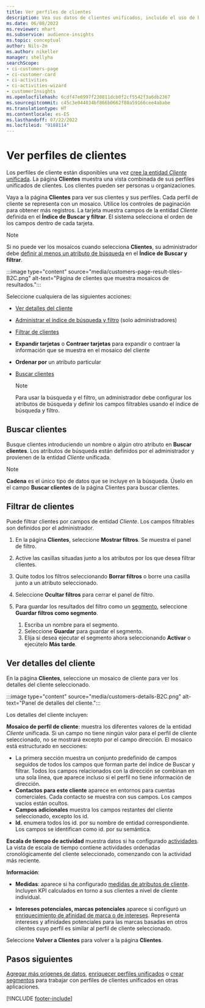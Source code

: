 ```yaml
---
title: Ver perfiles de clientes
description: Vea sus datos de clientes unificados, incluido el uso de búsqueda y filtro
ms.date: 06/08/2022
ms.reviewer: mhart
ms.subservice: audience-insights
ms.topic: conceptual
author: Nils-2m
ms.author: nikeller
manager: shellyha
searchScope:
- ci-customers-page
- ci-customer-card
- ci-activities
- ci-activities-wizard
- customerInsights
ms.openlocfilehash: 6cdf47e6997f230811dcb0f2cf5542f3a6db2367
ms.sourcegitcommit: c45c3e044034bf866b0662f80a59166cee4ababe
ms.translationtype: HT
ms.contentlocale: es-ES
ms.lasthandoff: 07/22/2022
ms.locfileid: "9188114"
---
```

# <a name="view-customer-profiles"></a>Ver perfiles de clientes

Los perfiles de cliente están disponibles una vez [cree la entidad *Cliente* unificada](data-unification.md). La página **Clientes** muestra una vista combinada de sus perfiles unificados de clientes. Los clientes pueden ser personas u organizaciones.

Vaya a la página **Clientes** para ver sus clientes y sus perfiles. Cada perfil de cliente se representa con un mosaico. Utilice los controles de paginación para obtener más registros. La tarjeta muestra campos de la entidad *Cliente* definida en el **Índice de Buscar y filtrar**. El sistema selecciona el orden de los campos dentro de cada tarjeta.

> [!NOTE]
> Si no puede ver los mosaicos cuando selecciona **Clientes**, su administrador debe [definir al menos un atributo de búsqueda](search-filter-index.md) en el **Índice de Buscar y filtrar**.

:::image type="content" source="media/customers-page-result-tiles-B2C.png" alt-text="Página de clientes que muestra mosaicos de resultados.":::

Seleccione cualquiera de las siguientes acciones:
- [Ver detalles del cliente](#view-customer-details)
- [Administrar el índice de búsqueda y filtro](search-filter-index.md) (solo administradores)
- [Filtrar de clientes](#filter-customers)
- **Expandir tarjetas** o **Contraer tarjetas** para expandir o contraer la información que se muestra en el mosaico del cliente
- **Ordenar por** un atributo particular
- [Buscar clientes](#search-for-customers)

  > [!NOTE]
  > Para usar la búsqueda y el filtro, un administrador debe configurar los atributos de búsqueda y definir los campos filtrables usando el índice de búsqueda y filtro.

## <a name="search-for-customers"></a>Buscar clientes

Busque clientes introduciendo un nombre o algún otro atributo en **Buscar clientes**. Los atributos de búsqueda están definidos por el administrador y provienen de la entidad *Cliente* unificada.

> [!NOTE]
> **Cadena** es el único tipo de datos que se incluye en la búsqueda. Úselo en el campo **Buscar clientes** de la página Clientes para buscar clientes.

## <a name="filter-customers"></a>Filtrar de clientes

Puede filtrar clientes por campos de entidad *Cliente*. Los campos filtrables son definidos por el administrador.

1. En la página **Clientes**, seleccione **Mostrar filtros**. Se muestra el panel de filtro.

1. Active las casillas situadas junto a los atributos por los que desea filtrar clientes.

1. Quite todos los filtros seleccionando **Borrar filtros** o borre una casilla junto a un atributo seleccionado.

1. Seleccione **Ocultar filtros** para cerrar el panel de filtro.

1. Para guardar los resultados del filtro como un [segmento](segments.md), seleccione **Guardar filtros como segmento**.
   1. Escriba un nombre para el segmento.
   1. Seleccione **Guardar** para guardar el segmento.
   1. Elija si desea ejecutar el segmento ahora seleccionando **Activar** o ejecútelo **Más tarde**.

## <a name="view-customer-details"></a>Ver detalles del cliente

En la página **Clientes**, seleccione un mosaico de cliente para ver los detalles del cliente seleccionado.

:::image type="content" source="media/customers-details-B2C.png" alt-text="Panel de detalles del cliente.":::

Los detalles del cliente incluyen:

**Mosaico de perfil de cliente**: muestra los diferentes valores de la entidad *Cliente* unificada. Si un campo no tiene ningún valor para el perfil de cliente seleccionado, no se mostrará excepto por el campo dirección. El mosaico está estructurado en secciones:

- La primera sección muestra un conjunto predefinido de campos seguidos de todos los campos que forman parte del índice de Buscar y filtrar. Todos los campos relacionados con la dirección se combinan en una sola línea, que aparece incluso si el perfil no tiene información de dirección.
- **Contactos para este cliente** aparece en entornos para cuentas comerciales. Cada contacto se muestra con sus campos. Los campos vacíos están ocultos.
- **Campos adicionales** muestra los campos restantes del cliente seleccionado, excepto los id.
- **Id.** enumera todos los id. por su nombre de entidad correspondiente. Los campos se identifican como id. por su semántica.

**Escala de tiempo de actividad** muestra datos si ha configurado [actividades](activities.md). La vista de escala de tiempo contiene actividades ordenadas cronológicamente del cliente seleccionado, comenzando con la actividad más reciente.

**Información**:

- **Medidas**: aparece si ha configurado [medidas de atributos de cliente](measures.md). Incluyen KPI calculados en torno a sus clientes a nivel de cliente individual.

- **Intereses potenciales, marcas potenciales** aparece si configuró un [enriquecimiento de afinidad de marca o de intereses](enrichment-microsoft.md). Representa intereses y afinidades potenciales para las marcas basadas en otros clientes cuyo perfil es similar al perfil de cliente seleccionado.

Seleccione **Volver a Clientes** para volver a la página **Clientes**.

## <a name="next-steps"></a>Pasos siguientes

[Agregar más orígenes de datos](data-sources.md), [enriquecer perfiles unificados](enrichment-hub.md) o [crear segmentos](segments.md) para trabajar con perfiles de clientes unificados en otras aplicaciones.

[!INCLUDE [footer-include](includes/footer-banner.md)]
